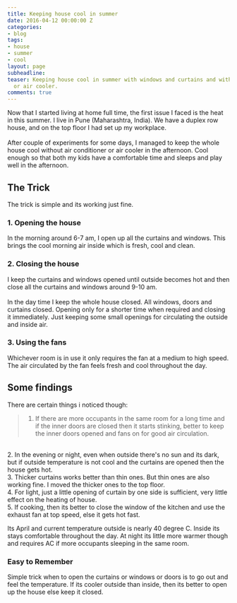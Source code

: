 ```yaml
---
title: Keeping house cool in summer
date: 2016-04-12 00:00:00 Z
categories:
- blog
tags:
- house
- summer
- cool
layout: page
subheadline: 
teaser: Keeping house cool in summer with windows and curtains and without air conditioner
  or air cooler.
comments: true
---
```


Now that I started living at home full time, the first issue I faced is the heat in this summer.
I live in Pune (Maharashtra, India). We have a duplex row house, and on the top floor I had set up my workplace. 
<br><br>
After couple of experiments for some days, I managed to keep the whole house cool without air conditioner or air cooler in the afternoon. Cool enough so that both my kids have a comfortable time and sleeps and play well in the afternoon.

## The Trick
The trick is simple and its working just fine.

### 1.  Opening the house
In the morning around 6-7 am, I open up all the curtains and windows.  This brings the cool morning air inside which is fresh, cool and clean.  

### 2. Closing the house 
I keep the curtains and windows opened until outside becomes hot and then close all the curtains and windows around 9-10 am.  
<br>
In the day time I keep the whole house closed. All windows, doors and curtains closed.  Opening only for a shorter time when required and closing it immediately.  Just keeping some small openings for circulating the outside and inside air.

### 3. Using the fans
Whichever room is in use it only requires the fan at a medium to high speed. The air circulated by the fan feels fresh and cool throughout the day.

## Some findings
There are certain things i noticed though:

>1.  If there are more occupants in the same room for a long time and if the inner doors are closed then it starts stinking, better to keep the inner doors opened and fans on for good air circulation.
<br>
2.  In the evening or night, even when outside there's no sun and its dark, but if outside temperature is not cool and the curtains are opened then the house gets hot.
<br>
3.  Thicker curtains  works better than thin ones. But thin ones are also working fine.  I moved the thicker ones to the top floor.
<br>
4.  For light, just a little opening of curtain by one side is sufficient, very little effect on the heating of house.
<br>
5.  If cooking, then its better to close the window of the kitchen and use the exhaust fan at top speed, else it gets hot fast.
<br>

Its April and current temperature outside is nearly 40 degree C. Inside its stays comfortable throughout the day.  At night its little more warmer though and requires AC if more occupants sleeping in the same room.

### Easy to Remember
Simple trick when to open the curtains or windows or doors is to go out and feel the temperature. If its cooler outside than inside, then its better to open up the house else keep it closed.
